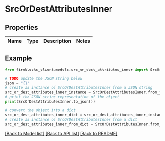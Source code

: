 # SrcOrDestAttributesInner


## Properties

Name | Type | Description | Notes
------------ | ------------- | ------------- | -------------

## Example

```python
from fireblocks_client.models.src_or_dest_attributes_inner import SrcOrDestAttributesInner

# TODO update the JSON string below
json = "{}"
# create an instance of SrcOrDestAttributesInner from a JSON string
src_or_dest_attributes_inner_instance = SrcOrDestAttributesInner.from_json(json)
# print the JSON string representation of the object
print(SrcOrDestAttributesInner.to_json())

# convert the object into a dict
src_or_dest_attributes_inner_dict = src_or_dest_attributes_inner_instance.to_dict()
# create an instance of SrcOrDestAttributesInner from a dict
src_or_dest_attributes_inner_from_dict = SrcOrDestAttributesInner.from_dict(src_or_dest_attributes_inner_dict)
```
[[Back to Model list]](../README.md#documentation-for-models) [[Back to API list]](../README.md#documentation-for-api-endpoints) [[Back to README]](../README.md)


